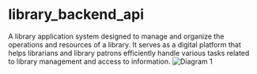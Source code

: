 # library_backend_api
A library application system designed to manage and organize the operations and resources of a library. It serves as a digital platform that helps librarians and library patrons efficiently handle various tasks related to library management and access to information.
![Diagram 1](https://github.com/Theodoraldo/library_backend_api/assets/48834657/6d479dbf-c7bd-483c-a4da-9249a59823f9)
